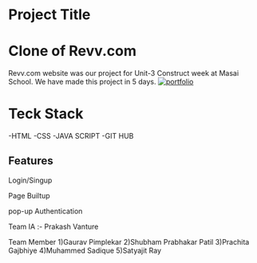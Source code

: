 
# Project Title
# Clone of Revv.com
Revv.com website was our project for Unit-3 Construct week at Masai School.
We have made this project in 5 days.
[![portfolio](https://i.pinimg.com/originals/1e/9e/7f/1e9e7ff2e90ba63e9dc763b567418c4a.jpg)](https://monumental-pudding-6b6d3a.netlify.app/index.html)


# Teck  Stack
-HTML
-CSS
-JAVA SCRIPT
-GIT HUB


## Features

Login/Singup

Page Builtup

pop-up Authentication




Team IA :- Prakash Vanture

Team Member
1)Gaurav Pimplekar
2)Shubham Prabhakar Patil
3)Prachita Gajbhiye
4)Muhammed Sadique
5)Satyajit Ray

